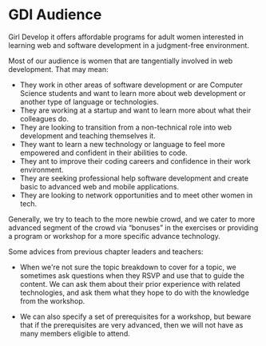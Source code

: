 # GDI Audience

Girl Develop it offers affordable programs for adult women interested in learning web and software development in a judgment-free environment.

Most of our audience is women that are tangentially involved in web development. That may mean:

  * They work in other areas of software development or are Computer Science students and want to learn more about web development or another type of language or technologies.
  * They are working at a startup and want to learn more about what their colleagues do.
  * They are looking to transition from a non-technical role into web development and teaching themselves it.
  * They want to learn a new technology or language to feel more empowered and confident in their abilities to code.
  * They ant to improve their coding careers and confidence in their work environment.
  * They are seeking professional help software development and create basic to advanced web and mobile applications.
  * They are looking to network opportunities and to meet other women in tech.


Generally, we try to teach to the more newbie crowd, and we cater to more advanced segment of the crowd via “bonuses” in the exercises or providing a program or workshop for a more specific advance technology.

Some advices from previous chapter leaders and teachers:

* When we're not sure the topic breakdown to cover for a topic, we sometimes ask questions when they RSVP and use that to guide the content. We can ask them about their prior experience with related technologies, and ask them what they hope to do with the knowledge from the workshop.

* We can also specify a set of prerequisites for a workshop, but beware that if the prerequisites are very advanced, then we will not have as many members eligible to attend.
